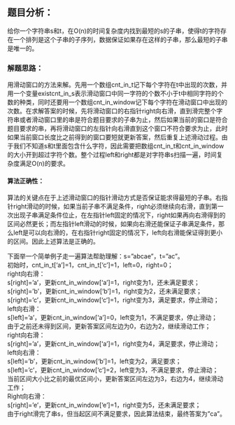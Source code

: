 ## 题目分析：
给你一个字符串s和t，在O(n)的时间复杂度内找到最短的s的子串，使得t的字符存在一个排列是这个子串的子序列，数据保证如果存在这样的子串，那么最短的子串是唯一的。

### 解题思路：
用滑动窗口的方法来解。先用一个数组cnt_in_t记下每个字符在t中出现的次数，并用一个变量existcnt_in_s表示滑动窗口中同一字符的个数不小于t中相同字符的个数的种类，同时还要用一个数组cnt_in_window记下每个字符在滑动窗口中出现的次数。在求解答案的时候，先将滑动窗口的右指针right向右滑，直到滑完整个字符串或者滑动窗口里的串是符合题目要求的子串为止，然后如果当前的窗口是符合题目要求的串，再将滑动窗口的左指针向右滑直到这个窗口不符合要求为止，此时如果当前窗口长度比之前得到的窗口要短就更新答案，然后重复上述滑动过程。由于我们不知道s和t里面包含什么字符，因此需要把数组cnt_in_t和cnt_in_window的大小开到超过字符个数。整个过程left和right都是对字符串s扫描一遍，时间复杂度满足O(n)的要求。

#### 算法正确性：
算法的关键点在于上述滑动窗口的指针滑动方式是否保证能求得最短的子串。右指针right滑动的时候，如果当前子串不满足条件，right必须继续向右滑，直到第一次出现子串满足条件位止，在左指针left固定的情况下，right如果再向右滑得到的区间必然更长；而左指针left滑动的时候，如果向右滑还能保证子串满足条件，那么left是可以向右滑的，在右指针right固定的情况下，left向右滑能保证得到更小的区间。因此上述算法是正确的。

下面举一个简单例子走一遍算法帮助理解：s=”abcae”，t=”ac”。</br>
初始时，cnt_in_t[‘a’]=1，cnt_in_t[‘c’]=1，left=0，right=0；</br>
right向右滑：</br>
s[right]=’a’，更新cnt_in_window[‘a’]=1，right变为1，还未满足要求；</br>
s[right]=’b’，更新cnt_in_window[‘b’]=1，right变为2，还未满足要求；</br>
s[right]=’c’，更新cnt_in_window[‘c’]=1，right变为3，满足要求，停止滑动；</br>
left向右滑：</br>
s[left]=’a’，更新cnt_in_window[‘a’]=0，left变为1，不满足要求，停止滑动；</br>
由于之前还未得到区间，更新答案区间左边为0，右边为2，继续滑动工作；</br>
right向右滑：</br>
s[right]=’a’，更新cnt_in_window[‘a’]=1，right变为4，满足要求，停止滑动；</br>
left向右滑：</br>
s[left]=’b’，更新cnt_in_window[‘b’]=1，left变为2，满足要求；</br>
s[left]=’c’，更新cnt_in_window[‘c’]=2，left变为3，不满足要求，停止滑动；</br>
当前区间大小比之前的最优区间小，更新答案区间左边为3，右边为4，继续滑动工作；</br>
Right向右滑：</br>
s[right]=’e’，更新cnt_in_window[‘e’]=1，right变为5，还未满足要求；</br>
由于right滑完了串s，但当起区间不满足要求，因此算法结束，最终答案为”ca”。

